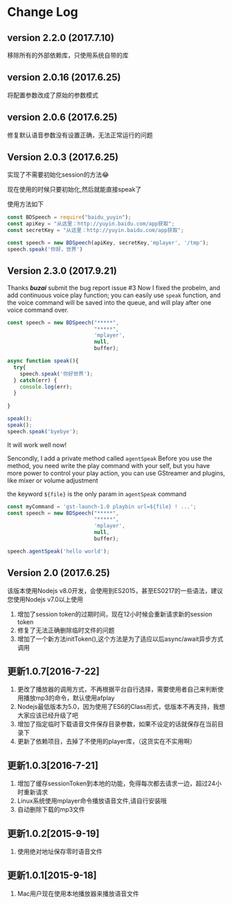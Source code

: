 Change Log
==========

version 2.2.0 (2017.7.10)
-------------------------
移除所有的外部依赖库，只使用系统自带的库

version 2.0.16 (2017.6.25)
-------------------------
将配置参数改成了原始的参数模式

version 2.0.6 (2017.6.25)
-------------------------
修复默认语音参数没有设置正确，无法正常运行的问题

Version 2.0.3 (2017.6.25)
-------------------------
实现了不需要初始化session的方法😂

现在使用的时候只要初始化,然后就能直接speak了

使用方法如下
```javascript
const BDSpeech = require("baidu_yuyin");
const apiKey = "从这里：http://yuyin.baidu.com/app获取";
const secretKey = "从这里：http://yuyin.baidu.com/app获取";

const speech = new BDSpeech(apiKey, secretKey,'mplayer', '/tmp');
speech.speak('你好，世界')
```

Version 2.3.0 (2017.9.21)
-----------------------
Thanks ***buzai*** submit the bug report issue #3
Now I fixed the probelm, and add continuous voice play function;
you can easily use `speak` function, and the voice command will be saved into the queue,
and will play after one voice command over.

```javascript
const speech = new BDSpeech("*****", 
                            "*****", 
                            'mplayer', 
                            null, 
                            buffer);

async function speak(){
  try{
    speech.speak('你好世界');
  } catch(err) {
    console.log(err);
  }
  
}

speak();
speak();
speech.speak('byebye');

```

It will work well now!

Sencondly, I add a private method called `agentSpeak`
Before you use the method, you need write the play command with your self, but you have more power to control your play action, you can use GStreamer and plugins, like mixer or volume adjustment

the keyword `${file}` is the only param in `agentSpeak` command

```javascript
const myCommand = 'gst-launch-1.0 playbin url=${file} ! ...';
const speech = new BDSpeech("*****", 
                            "*****", 
                            'mplayer', 
                            null, 
                            buffer);

speech.agentSpeak('hello world');
```

Version 2.0 (2017.6.25)
-----------------------
该版本使用Nodejs v8.0开发，会使用到ES2015，甚至ES0217的一些语法，建议您使用Nodejs v7.0以上使用

1. 增加了session token的过期时间，现在12小时候会重新请求新的session token
2. 修复了无法正确删除临时文件的问题
3. 增加了一个新方法initToken(),这个方法是为了适应以后async/await异步方式调用

更新1.0.7[2016-7-22]
----------------------
1. 更改了播放器的调用方式，不再根据平台自行选择，需要使用者自己来判断使用播放mp3的命令，默认使用afplay
2. Nodejs最低版本为5.0，因为使用了ES6的Class形式，低版本不再支持，我想大家应该已经升级了吧
3. 增加了指定临时下载语音文件保存目录参数，如果不设定的话就保存在当前目录下
4. 更新了依赖项目，去掉了不使用的player库，（这货实在不实用啊）

更新1.0.3[2016-7-21]
----------------------
1. 增加了缓存sessionToken到本地的功能，免得每次都去请求一边，超过24小时重新请求
2. Linux系统使用mplayer命令播放语音文件,请自行安装哦
3. 自动删除下载的mp3文件

更新1.0.2[2015-9-19]
----------------------
1. 使用绝对地址保存零时语音文件

更新1.0.1[2015-9-18]
----------------------
1. Mac用户现在使用本地播放器来播放语音文件
